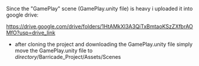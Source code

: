 Since the "GamePlay" scene (GamePlay.unity file) is heavy i uploaded it into google drive:

https://drive.google.com/drive/folders/1HtAMkXl3A3QiTxBmtaoKSzZXfbrAOMfO?usp=drive_link

- after cloning the project and downloading the GamePlay.unity file simply move the GamePlay.unity file to *directory*/Barricade_Project/Assets/Scenes